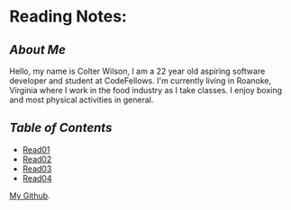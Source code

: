 # Reading Notes:

## *About Me*

Hello, my name is Colter Wilson, I am a 22 year old aspiring software developer and student at CodeFellows. I'm currently living in Roanoke, Virginia where I work in the food industry as I take classes. I enjoy boxing and most physical activities in general.

## *Table of Contents*

- [Read01](Read01.md)
- [Read02](Read02.md)
- [Read03](Read03.md)
- [Read04](Read04.md)








[My Github](https://github.com/Colter-Wilson).
```
